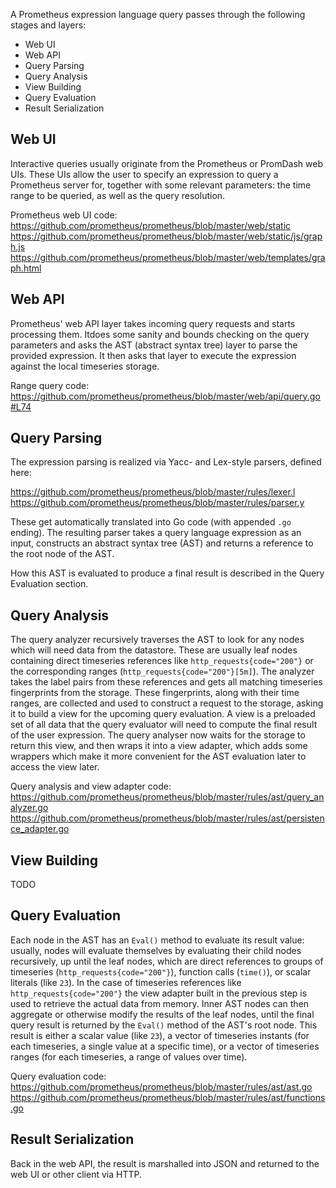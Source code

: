 A Prometheus expression language query passes through the following stages and layers:

- Web UI
- Web API
- Query Parsing
- Query Analysis
- View Building
- Query Evaluation
- Result Serialization

## Web UI
Interactive queries usually originate from the Prometheus or PromDash web UIs. These UIs allow the user to specify an expression to query a Prometheus server for, together with some relevant parameters: the time range to be queried, as well as the query resolution.

Prometheus web UI code:
https://github.com/prometheus/prometheus/blob/master/web/static
https://github.com/prometheus/prometheus/blob/master/web/static/js/graph.js
https://github.com/prometheus/prometheus/blob/master/web/templates/graph.html

## Web API
Prometheus' web API layer takes incoming query requests and starts processing them. Itdoes some sanity and bounds checking on the query parameters and asks the AST (abstract syntax tree) layer to parse the provided expression. It then asks that layer to execute the expression against the local timeseries storage.

Range query code:
https://github.com/prometheus/prometheus/blob/master/web/api/query.go#L74

## Query Parsing
The expression parsing is realized via Yacc- and Lex-style parsers, defined here:

https://github.com/prometheus/prometheus/blob/master/rules/lexer.l
https://github.com/prometheus/prometheus/blob/master/rules/parser.y

These get automatically translated into Go code (with appended `.go` ending). The resulting parser takes a query language expression as an input, constructs an abstract syntax tree (AST) and returns a reference to the root node of the AST.

How this AST is evaluated to produce a final result is described in the Query Evaluation section.

## Query Analysis
The query analyzer recursively traverses the AST to look for any nodes which will need data from the datastore. These are usually leaf nodes containing direct timeseries references like `http_requests{code="200"}` or the corresponding ranges (`http_requests{code="200"}[5m]`). The analyzer takes the label pairs from these references and gets all matching timeseries fingerprints from the storage. These fingerprints, along with their time ranges, are collected and used to construct a request to the storage, asking it to build a view for the upcoming query evaluation. A view is a preloaded set of all data that the query evaluator will need to compute the final result of the user expression. The query analyser now waits for the storage to return this view, and then wraps it into a view adapter, which adds some wrappers which make it more convenient for the AST evaluation later to access the view later.

Query analysis and view adapter code:
https://github.com/prometheus/prometheus/blob/master/rules/ast/query_analyzer.go
https://github.com/prometheus/prometheus/blob/master/rules/ast/persistence_adapter.go

## View Building
TODO

## Query Evaluation
Each node in the AST has an `Eval()` method to evaluate its result value: usually, nodes will evaluate themselves by evaluating their child nodes recursively, up until the leaf nodes, which are direct references to groups of timeseries (`http_requests{code="200"}`), function calls (`time()`), or scalar literals (like `23`). In the case of timeseries references like `http_requests{code="200"}` the view adapter built in the previous step is used to retrieve the actual data from memory. Inner AST nodes can then aggregate or otherwise modify the results of the leaf nodes, until the final query result is returned by the `Eval()` method of the AST's root node. This result is either a scalar value (like `23`), a vector of timeseries instants (for each timeseries, a single value at a specific time), or a vector of timeseries ranges (for each timeseries, a range of values over time).

Query evaluation code:
https://github.com/prometheus/prometheus/blob/master/rules/ast/ast.go
https://github.com/prometheus/prometheus/blob/master/rules/ast/functions.go

## Result Serialization
Back in the web API, the result is marshalled into JSON and returned to the web UI or other client via HTTP.